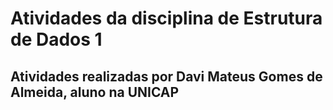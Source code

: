 # Atividades da disciplina de Estrutura de Dados 1
## Atividades realizadas por Davi Mateus Gomes de Almeida, aluno na UNICAP
